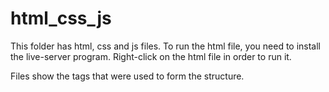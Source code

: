 # html_css_js

This folder has html, css and js files. To run the html file, you need to install the live-server program. 
Right-click on the html file in order to run it.

Files show the tags that were used to form the structure.
